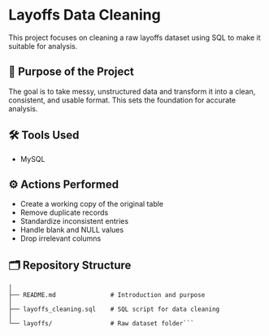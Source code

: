 # Layoffs Data Cleaning

This project focuses on cleaning a raw layoffs dataset using SQL to make it suitable for analysis.

## 🎯 Purpose of the Project
The goal is to take messy, unstructured data and transform it into a clean, consistent, and usable format. 
This sets the foundation for accurate analysis.

## 🛠️ Tools Used
- MySQL

## ⚙️ Actions Performed
- Create a working copy of the original table
- Remove duplicate records
- Standardize inconsistent entries
- Handle blank and NULL values
- Drop irrelevant columns

## 🗂️ Repository Structure

```layoffs-data-cleaning/
│
├── README.md               # Introduction and purpose
│
├── layoffs_cleaning.sql    # SQL script for data cleaning
│
└── layoffs/                # Raw dataset folder```
